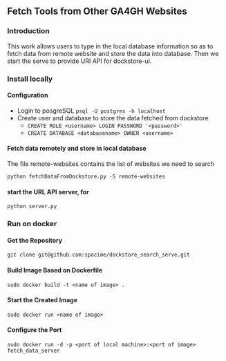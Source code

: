 Fetch Tools from Other GA4GH Websites
-----
### Introduction
This work allows users to type in the local database information so as to fetch data from remote website and store the data into database. Then we start the serve to provide URI API for dockstore-ui.

### Install locally
#### Configuration
- Login to posgreSQL `psql -U postgres -h localhost`
- Create user and database to store the data fetched from dockstore
  - `CREATE ROLE <username> LOGIN PASSWORD '<password>'`
  - `CREATE DATABASE <databasename> OWNER <username>`

#### Fetch data remotely and store in local database
The file remote-websites contains the list of websites we need to search

`python fetchDataFromDockstore.py -S remote-websites`

#### start the URL API server, for
`python server.py`


### Run on docker
#### Get the Repository
`git clone git@github.com:spacime/dockstore_search_serve.git`
#### Build Image Based on Dockerfile
`sudo docker build -t <name of image> .`
#### Start the Created Image
`sudo docker run <name of image>`
#### Configure the Port
`sudo docker run -d -p <port of local machine>:<port of image> fetch_data_server`
